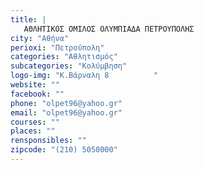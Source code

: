 ```yaml
---
title: |
   ΑΘΛΗΤΙΚΟΣ ΟΜΙΛΟΣ ΟΛΥΜΠΙΑΔΑ ΠΕΤΡΟΥΠΟΛΗΣ
city: "Αθήνα"
perioxi: "Πετρούπολη"
categories: "Αθλητισμός"
subcategories: "Κολύμβηση"
logo-img: "Κ.Βάρναλη 8          "
website: ""
facebook: ""
phone: "olpet96@yahoo.gr"
email: "olpet96@yahoo.gr"
courses: ""
places: ""
rensponsibles: ""
zipcode: "(210) 5050000"
---
```




